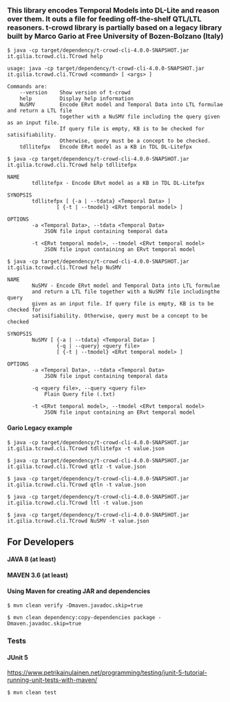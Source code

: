 ### This library encodes Temporal Models into DL-Lite and reason over them. It outs a file for feeding off-the-shelf QTL/LTL reasoners. t-crowd library is partially based on a legacy library built by Marco Gario at Free University of Bozen-Bolzano (Italy)

`$ java -cp target/dependency/t-crowd-cli-4.0.0-SNAPSHOT.jar it.gilia.tcrowd.cli.TCrowd help`

```
usage: java -cp target/dependency/t-crowd-cli-4.0.0-SNAPSHOT.jar it.gilia.tcrowd.cli.TCrowd <command> [ <args> ]

Commands are:
    --version    Show version of t-crowd
    help         Display help information
    NuSMV        Encode ERvt model and Temporal Data into LTL formulae and return a LTL file 
                 together with a NuSMV file including the query given as an input file. 
                 If query file is empty, KB is to be checked for satisifiability. 
                 Otherwise, query must be a concept to be checked.
    tdllitefpx   Encode ERvt model as a KB in TDL DL-Litefpx

```

`$ java -cp target/dependency/t-crowd-cli-4.0.0-SNAPSHOT.jar it.gilia.tcrowd.cli.TCrowd help tdllitefpx`

```
NAME
        tdllitefpx - Encode ERvt model as a KB in TDL DL-Litefpx

SYNOPSIS
        tdllitefpx [ {-a | --tdata} <Temporal Data> ]
                [ {-t | --tmodel} <ERvt temporal model> ]

OPTIONS
        -a <Temporal Data>, --tdata <Temporal Data>
            JSON file input containing temporal data

        -t <ERvt temporal model>, --tmodel <ERvt temporal model>
            JSON file input containing an ERvt temporal model

```

`$ java -cp target/dependency/t-crowd-cli-4.0.0-SNAPSHOT.jar it.gilia.tcrowd.cli.TCrowd help NuSMV`

```
NAME
        NuSMV - Encode ERvt model and Temporal Data into LTL formulae
        and return a LTL file together with a NuSMV file includingthe query
        given as an input file. If query file is empty, KB is to be checked for
        satisifiability. Otherwise, query must be a concept to be checked

SYNOPSIS
        NuSMV [ {-a | --tdata} <Temporal Data> ]
                {-q | --query} <query file>
                [ {-t | --tmodel} <ERvt temporal model> ]

OPTIONS
        -a <Temporal Data>, --tdata <Temporal Data>
            JSON file input containing temporal data

        -q <query file>, --query <query file>
            Plain Query file (.txt)

        -t <ERvt temporal model>, --tmodel <ERvt temporal model>
            JSON file input containing an ERvt temporal model

```


#### Gario Legacy example

`$ java -cp target/dependency/t-crowd-cli-4.0.0-SNAPSHOT.jar it.gilia.tcrowd.cli.TCrowd tdllitefpx -t value.json`

`$ java -cp target/dependency/t-crowd-cli-4.0.0-SNAPSHOT.jar it.gilia.tcrowd.cli.TCrowd qtlz -t value.json`

`$ java -cp target/dependency/t-crowd-cli-4.0.0-SNAPSHOT.jar it.gilia.tcrowd.cli.TCrowd qtln -t value.json`

`$ java -cp target/dependency/t-crowd-cli-4.0.0-SNAPSHOT.jar it.gilia.tcrowd.cli.TCrowd ltl -t value.json`

`$ java -cp target/dependency/t-crowd-cli-4.0.0-SNAPSHOT.jar it.gilia.tcrowd.cli.TCrowd NuSMV -t value.json`


## For Developers

#### JAVA 8 (at least)
#### MAVEN 3.6 (at least)

#### Using Maven for creating JAR and dependencies

```
$ mvn clean verify -Dmaven.javadoc.skip=true

$ mvn clean dependency:copy-dependencies package -Dmaven.javadoc.skip=true

```
### Tests
#### JUnit 5
https://www.petrikainulainen.net/programming/testing/junit-5-tutorial-running-unit-tests-with-maven/

`$ mvn clean test`

